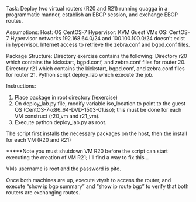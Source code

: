 Task:
Deploy two virtual routers (R20 and R21) running quagga in a programmatic manner, establish an EBGP session, and exchange EBGP routes.

Assumptions: 
Host: OS CentOS-7 
Hypervisor: KVM 
Guest VMs OS: CentOS-7 
Hypervisor networks 192.168.64.0/24 and 100.100.100.0/24 doesn't exist in hypervisor. 
Internet access to retrieve the zebra.conf and bgpd.conf files.

Package Structure: 
Directory exercise contains the following: 
Directory r20 which contains the kickstart, bgpd.conf, and zebra.conf files for router 20. 
Directory r21 which contains the kickstart, bgpd.conf, and zebra.conf files for router 21. 
Python script deploy_lab which execute the job.

Instructions: 
1. Place package in root directory (/exercise)
2. On deploy_lab.py file, modify variable iso_location to point to the guest OS (CentOS-7-x86_64-DVD-1503-01.iso); this must be done for each VM construct (r20_vm and r21_vm).
3. Execute python deploy_lab.py as root. 

The script first installs the necessary packages on the host, then the install for each VM (R20 and R21) 

*****Note you must shutdown VM R20 before the script can start executing the creation of VM R21; I'll find a way to fix this...

VMs username is root and the password is pito.

Once both machines are up, execute vtysh to access the router, and execute “show ip bgp summary” and “show ip route bgp” to verify that both routers are exchanging routes.


